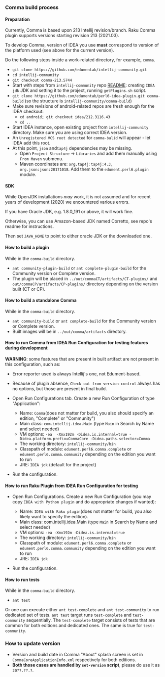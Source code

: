 ### Comma build process

#### Preparation

Currently, Comma is based upon 213 Intellij revision/branch.
Raku Comma plugin supports versions starting revision 213 (2021.03).

To develop Comma, version of IDEA you use **must** correspond to version
of the platform used (see above for the current version).

Do the following steps inside a work-related directory, for example, `comma`.
* `git clone https://github.com/edumentab/intellij-community.git`
* `cd intellij-community`
* `git checkout comma-213.5744`
* Start with steps from `intellij-community` repo [README](https://github.com/JetBrains/intellij-community/#opening-the-intellij-source-code-for-build): creating `IDEA jdk` JDK and setting it to the project, running `getPlugins.sh` script.
* `git clone https://github.com/edumentab/perl6-idea-plugin.git comma-build` (so the structure is `intellij-community/comma-build`)
* Make sure revisions of android-related repos are fresh enough for the IDEA checkout:
  * `cd android; git checkout idea/212.3116.43`
  * `cd ..`
* Start IDEA instance, open existing project from `intellij-community` directory. Make sure you are using correct IDEA version.
* An `Unregistered VCS root detected` for `comma-bulid` will appear - let IDEA add this root.
* At this point, `json` and`tap4j` dependencies may be missing.
  * Open `Project Structure` -> `Libraries` and add them manually using `From Maven` submenu.
  * Maven coordinates are: `org.tap4j:tap4j:4.3`, `org.json:json:20171018`. Add them to the `edument.perl6.plugin` module.

#### SDK

While OpenJDK installations *may* work, it is not assumed and for recent years of development (2020)
we encountered various errors.

If you have Oracle JDK, e.g. 1.8.0_191 or above, it will work fine.

Otherwise, you can use Amazon-based JDK named Corretto, see repo's readme for instructions.

Then set `JAVA_HOME` to point to either oracle JDK or the downloaded one.

#### How to build a plugin

While in the `comma-build` directory.
* `ant community-plugin-build` or `ant complete-plugin-build` for the Community version or Complete version.
* The plugin will be placed in `../out/commaCT/artifacts/CT-plugins/` and `out/commaCP/artifacts/CP-plugins/` directory depending on the version built (CT or CP).

#### How to build a standalone Comma

While in the `comma-build` directory.
* `ant community-build` or `ant complete-build` for the Community version or Complete version.
* Built images will be in `../out/comma/artifacts` directory.

#### How to run Comma from IDEA Run Configuration for testing features during development

**WARNING**: some features that are present in built artifact are not present in this configuration, such as:

* Error reporter used is always Intellij's one, not Edument-based.
* Because of plugin absence, `Check out from version control` always has no options, but those are present in final build.

* Open Run Configurations tab. Create a new Run Configuration of type "Application":
  - Name: `Comma`(does not matter for build, you also should specify an edition, "Complete" or "Community")
  - Main class: `com.intellij.idea.Main` (type `Main` in Search by Name and select needed)
  - VM options: `-ea  -Xmx192m -Didea.is.internal=true -Didea.platform.prefix=CommaCore -Didea.paths.selector=Comma`
  - The working directory: `intellij-community/bin`
  - Classpath of module: `edument.perl6.comma.complete` or `edument.perl6.comma.community` depending on the edition you want to run
  - JRE: `IDEA jdk` (default for the project)

* Run the configuration.

#### How to run Raku Plugin from IDEA Run Configuration for testing

* Open Run Configurations. Create a new Run Configuration (you may copy `IDEA with Python plugin` and do appropriate changes if wanted):
  - Name: `IDEA with Raku plugin`(does not matter for build, you also likely want to specify the edition).
  - Main class: com.intellij.idea.Main (type `Main` in Search by Name and select needed)
  - VM options: `-ea -Xmx192m -Didea.is.internal=true`
  - The working directory: `intellij-community/bin`
  - Classpath of module: `edument.perl6.comma.complete` or `edument.perl6.comma.community` depending on the edition you want to run
  - JRE: `IDEA jdk`

* Run the configuration.

#### How to run tests

While in the `comma-build` directory.
* `ant test`

Or one can execute either `ant test-complete` and `ant test-community` to run dedicated set of tests.
`ant test` target runs `test-complete` and `test-community` sequentially.
The `test-complete` target consists of tests that are common for both editions and dedicated ones. The same is true for `test-community`.

### How to update version

- Version and build date in Comma "About" splash screen is set in `CommaCoreApplicationInfo.xml` respectively for both editions.
- **Both those cases are handled by `set-version` script**, please do use it as `20??.??.?`.
